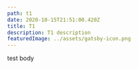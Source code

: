 ```yaml
---
path: t1
date: 2020-10-15T21:51:00.420Z
title: T1
description: T1 description
featuredImage: ../assets/gatsby-icon.png
---
```

test body